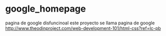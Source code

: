 # google_homepage
pagina de google disfuncinoal
este proyecto se llama pagina de google
http://www.theodinproject.com/web-development-101/html-css?ref=lc-pb
